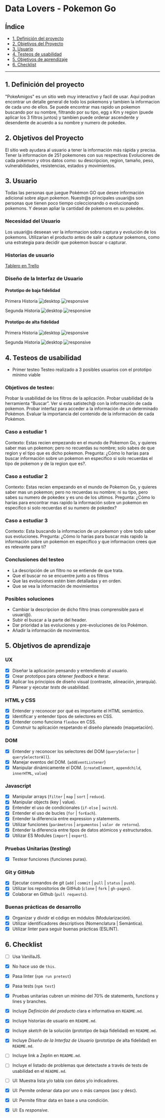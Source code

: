 # Data Lovers - Pokemon Go

## Índice

* [1. Definición del proyecto](#1-definicion-del-proyecto)
* [2. Objetivos del Proyecto](#2-objetivos-del-proyecto)
* [3. Usuario](#2-usuario)
* [4. Testeos de usabilidad](#2-testeos-de-usabilidad)
* [5. Objetivos de aprendizaje](#5-objetivos-de-aprendizaje)
* [6. Checklist](#6-checklist)

***
## 1. Definición del proyecto
"PokeAmigos" es un sitio web muy interactivo y facil de usar. Aqui podran encontrar un detalle general de todo los pokemons y tambien la informacion de cada uno de ellos.
Se puede encontrar mas rapido un pokemon buscando por su nombre, filtrando por su tipo, egg x Km y region (puede aplicar los 3 filtros juntos) y tambien puede ordenar ascendente y desendente de acuerdo a su nombre y numero de pokedex.

## 2. Objetivos del Proyecto
El sitio web ayudara al usuario a tener la información más rápida y precisa.
Tener la informacion de 251 pokemones con sus respectivas Evoluciones de cada pokemon y otros datos como: su descripcion, region, tamaño, peso, vulnerabilidades, resistencias, estados y movimientos. 

## 3. Usuario
Todas las personas que juegue Pokémon GO que desee información adicional sobre algun pokemon.
Nuestr@s principales usuari@s son personas que tienen poco tiempo coleccionando o evolucionando pokemons. Y desean apliar la cantidad de pokemons en su pokedex.

### Necesidad del Usuario

Los usuari@s deseean ver la informacion sobra captura y evolución de los pokemons.
Utilizarian el producto antes de salir a capturar pokemons, como una estrategia para decidir que pokemon buscar o capturar.

### Historias de usuario

[Tablero en Trello](https://trello.com/b/TV3RTz0K/data-lovers) 

### Diseño de la Interfaz de Usuario

#### Prototipo de baja fidelidad

Primera Historia
![desktop](/src/screen/p1.jpg)
![responsive](/src/screen/r1.jpg)

Segunda Historia
![desktop](/src/screen/p2.jpeg)
![responsive](/src/screen/r2.jpg)

#### Prototipo de alta fidelidad

Primera Historia
![desktop](/src/screen/FIGMA-DESKTOP-H1.PNG)
![responsive](/src/screen/FIGMA-MOBIL-H1.PNG)

Segunda Historia
![desktop](/src/screen/FIGMA-DESKTOP-DATOS.PNG)
![responsive](/src/screen/FIGMA-DESKTOP-H1.PNG)

## 4. Testeos de usabilidad

* Primer testeo Testeo realizado a 3 posibles usuarios con el prototipo mínimo viable

### Objetivos de testeo:

Probar la usabilidad de los filtros de la aplicación.
Probar usabilidad de la herramienta “Buscar”.
Ver si esta satistech@ con la información de cada pokemon.
Probar interfaz para acceder a la información de un determinado Pokémon.
Evaluar la importancia del contenido de la información de cada Pokémon.

### Caso a estudiar 1

Contexto: Estas recien empezando en el mundo de Pokemon Go, y quieres saber mas un pokemon; pero no recuerdas su nombre; solo sabes de que region y el tipo que es dicho pokemon.
Pregunta: ¿Cómo lo harías para buscar información sobre un pokemon en especifico si solo recuerdas el tipo de pokemon y de la region que es?.

### Caso a estudiar 2

Contexto: Estas recien empezando en el mundo de Pokemon Go, y quieres saber mas un pokemon; pero no recuerdas su nombre; ni su tipo, pero sabes su numero de pokedex y es uno de los ultimos.
Pregunta: ¿Cómo lo harías para encontrar mas rapido la información sobre un pokemon en especifico si solo recuerdas el su numero de pokedex?

### Caso a estudiar 3

Contexto: Esta buscando la informacion de un pokemon y obre todo saber sus evoluciones.
Pregunta: ¿Cómo lo harías para buscar más rapido la información sobre un pokemon en específico y que informacion crees que es relevante para ti?

### Conclusiones del testeo

* La descripción de un filtro no se entiende de que trata.
* Que el buscar no se encuentre junto a os filtros
* Que las evoluciones estén bien detalladas y en orden.
* Que se vea la información de movimientos

### Posibles soluciones

* Cambiar la descripcion de dicho filtro (mas comprensible para el usuari@).
* Subir el buscar a la parte del header.
* Dar prioridad a las evoluciones y pre-evoluciones de los Pokémon.
* Añadir la información de movimientos.

## 5. Objetivos de aprendizaje

### UX

- [x] Diseñar la aplicación pensando y entendiendo al usuario.
- [x] Crear prototipos para obtener _feedback_ e iterar.
- [x] Aplicar los principios de diseño visual (contraste, alineación, jerarquía).
- [x] Planear y ejecutar _tests_ de usabilidad.

### HTML y CSS

- [x] Entender y reconocer por qué es importante el HTML semántico.
- [x] Identificar y entender tipos de selectores en CSS.
- [x] Entender como funciona `flexbox` en CSS.
- [x] Construir tu aplicación respetando el diseño planeado (maquetación).

### DOM

- [x] Entender y reconocer los selectores del DOM (`querySelector` | `querySelectorAll`).
- [x] Manejar eventos del DOM. (`addEventListener`)
- [x] Manipular dinámicamente el DOM. (`createElement`, `appendchild`, `innerHTML`, `value`)

### Javascript

- [x] Manipular arrays (`filter` | `map` | `sort` | `reduce`).
- [x] Manipular objects (key | value).
- [x] Entender el uso de condicionales (`if-else` | `switch`).
- [x] Entender el uso de bucles (`for` | `forEach`).
- [x] Entender la diferencia entre expression y statements.
- [x] Utilizar funciones (`parámetros` | `argumentos` | `valor de retorno`).
- [x] Entender la diferencia entre tipos de datos atómicos y estructurados.
- [x] Utilizar ES Modules (`import` | `export`).

### Pruebas Unitarias (_testing_)
- [x] Testear funciones (funciones puras).

### Git y GitHub
- [x] Ejecutar comandos de git (`add` | `commit` | `pull` | `status` | `push`).
- [x] Utilizar los repositorios de GitHub (`clone` | `fork` | `gh-pages`).
- [x] Colaborar en Github (`pull requests`).

### Buenas prácticas de desarrollo
- [x] Organizar y dividir el código en módulos (Modularización).
- [x] Utilizar identificadores descriptivos (Nomenclatura | Semántica).
- [x] Utilizar linter para seguir buenas prácticas (ESLINT).

## 6. Checklist

* [ ] Usa VanillaJS.
* [x] No hace uso de `this`.
* [x] Pasa linter (`npm run pretest`)
* [x] Pasa tests (`npm test`)
* [x] Pruebas unitarias cubren un mínimo del 70% de statements, functions y
  lines y branches.
* [x] Incluye _Definición del producto_ clara e informativa en `README.md`.
* [x] Incluye historias de usuario en `README.md`.
* [x] Incluye _sketch_ de la solución (prototipo de baja fidelidad) en
  `README.md`.
* [x] Incluye _Diseño de la Interfaz de Usuario_ (prototipo de alta fidelidad)
  en `README.md`.
* [ ] Incluye link a Zeplin en `README.md`.
* [ ] Incluye el listado de problemas que detectaste a través de tests de
  usabilidad en el `README.md`.
* [ ] UI: Muestra lista y/o tabla con datos y/o indicadores.
* [x] UI: Permite ordenar data por uno o más campos (asc y desc).
* [x] UI: Permite filtrar data en base a una condición.
* [x] UI: Es _responsive_.

